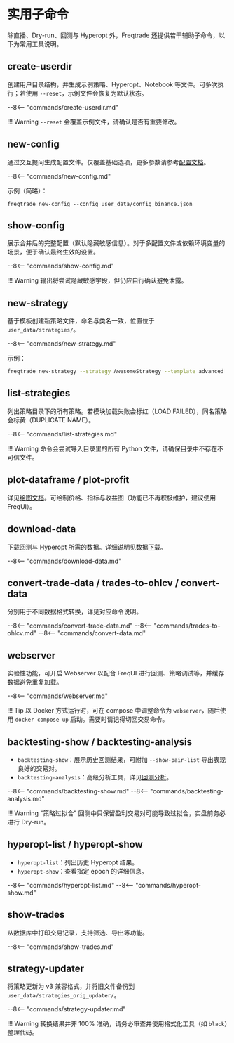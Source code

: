 # 实用子命令

除直播、Dry-run、回测与 Hyperopt 外，Freqtrade 还提供若干辅助子命令，以下为常用工具说明。

## create-userdir

创建用户目录结构，并生成示例策略、Hyperopt、Notebook 等文件。可多次执行；若使用 `--reset`，示例文件会恢复为默认状态。

--8<-- "commands/create-userdir.md"

!!! Warning
    `--reset` 会覆盖示例文件，请确认是否有重要修改。

## new-config

通过交互提问生成配置文件。仅覆盖基础选项，更多参数请参考[配置文档](configuration.md#configuration-parameters)。

--8<-- "commands/new-config.md"

示例（简略）：

```
freqtrade new-config --config user_data/config_binance.json
```

## show-config

展示合并后的完整配置（默认隐藏敏感信息）。对于多配置文件或依赖环境变量的场景，便于确认最终生效的设置。

--8<-- "commands/show-config.md"

!!! Warning
    输出将尝试隐藏敏感字段，但仍应自行确认避免泄露。

## new-strategy

基于模板创建新策略文件，命名与类名一致，位置位于 `user_data/strategies/`。

--8<-- "commands/new-strategy.md"

示例：

```bash
freqtrade new-strategy --strategy AwesomeStrategy --template advanced
```

## list-strategies

列出策略目录下的所有策略。若模块加载失败会标红（LOAD FAILED），同名策略会标黄（DUPLICATE NAME）。

--8<-- "commands/list-strategies.md"

!!! Warning
    命令会尝试导入目录里的所有 Python 文件，请确保目录中不存在不可信文件。

## plot-dataframe / plot-profit

详见[绘图文档](plotting.zh.md)。可绘制价格、指标与收益图（功能已不再积极维护，建议使用 FreqUI）。

## download-data

下载回测与 Hyperopt 所需的数据。详细说明见[数据下载](data-download.zh.md)。

--8<-- "commands/download-data.md"

## convert-trade-data / trades-to-ohlcv / convert-data

分别用于不同数据格式转换，详见对应命令说明。

--8<-- "commands/convert-trade-data.md"
--8<-- "commands/trades-to-ohlcv.md"
--8<-- "commands/convert-data.md"

## webserver

实验性功能，可开启 Webserver 以配合 FreqUI 进行回测、策略调试等，并缓存数据避免重复加载。

--8<-- "commands/webserver.md"

!!! Tip
    以 Docker 方式运行时，可在 compose 中调整命令为 `webserver`，随后使用 `docker compose up` 启动。需要时请记得切回交易命令。

## backtesting-show / backtesting-analysis

* `backtesting-show`：展示历史回测结果，可附加 `--show-pair-list` 导出表现良好的交易对。
* `backtesting-analysis`：高级分析工具，详见[回测分析](advanced-backtesting.zh.md)。

--8<-- "commands/backtesting-show.md"
--8<-- "commands/backtesting-analysis.md"

!!! Warning "策略过拟合"
    回测中只保留盈利交易对可能导致过拟合，实盘前务必进行 Dry-run。

## hyperopt-list / hyperopt-show

* `hyperopt-list`：列出历史 Hyperopt 结果。
* `hyperopt-show`：查看指定 epoch 的详细信息。

--8<-- "commands/hyperopt-list.md"
--8<-- "commands/hyperopt-show.md"

## show-trades

从数据库中打印交易记录，支持筛选、导出等功能。

--8<-- "commands/show-trades.md"

## strategy-updater

将策略更新为 v3 兼容格式，并将旧文件备份到 `user_data/strategies_orig_updater/`。

--8<-- "commands/strategy-updater.md"

!!! Warning
    转换结果并非 100% 准确，请务必审查并使用格式化工具（如 `black`）整理代码。
